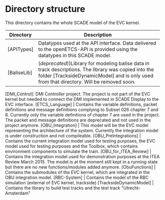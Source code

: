 # Directory structure

This directory contains the whole SCADE model of the EVC kernel.

Directory | Description
----------|-------------
[APITypes] | Datatypes used at the API interface. Data delivered to the openETCS-API is provided using the datatypes in this SCADE model.
[BaliseLib] | (*deprecated*))Library for modeling balise data in track descriptions. The library was copied into the folder [TracksideDynamicModel] and is only used from that directory. Will be removed soon.
[DMI_Control]: DMI Controller project. The project is not part of the EVC kernel but needed to connect the DMI implemented in SCADE Display to the EVC interface.
[ETCS_Language] | Contains the variable definitions, packet definitions and message definitions complying to Subset 026 chapter 7 and 8. Currently only the variable definitions of chapter 7 are used in the project. The packet and message definitions are deprecated and not used in the project anymore.
[OBU_Integration] | This model will be the EVC model representing the architecture of the system. Currently the integration model is under construction and not compileable.
[OBU_PreIntegrations] | Contains the current integration model used for testing purposes, the EVC model used for testing purposes and the Toolbox, which contains environment components to simulate the train.
[OBU_for_ITEA_Review] | Contains the integration model used for demonstration purposes at the ITEA Review March 2015. The model is at the moment still kept in a running state but there are no new functions/modules added anymore.
[ObuFunctions] | Contains the submodules of the EVC kernel, which are integrated in the OBU integration model.
[RBC-System] | Contains the model of the RBC simulation (external of EVC kernel, trackside)
[TracksideDynamicModel] | Contains the library to build test tracks and the test track "Utrecht-Amsterdam"
